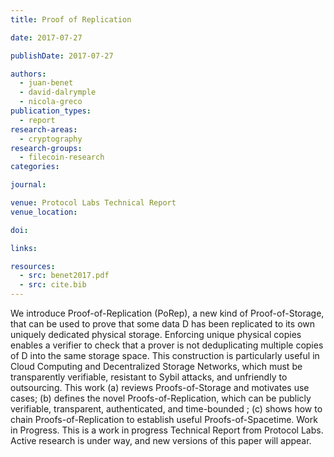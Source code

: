 ```yaml
---
title: Proof of Replication

date: 2017-07-27

publishDate: 2017-07-27

authors:
  - juan-benet
  - david-dalrymple
  - nicola-greco
publication_types:
  - report
research-areas:
  - cryptography
research-groups:
  - filecoin-research
categories:

journal:

venue: Protocol Labs Technical Report
venue_location:

doi:

links:

resources:
  - src: benet2017.pdf
  - src: cite.bib
---
```

We introduce Proof-of-Replication (PoRep), a new kind of Proof-of-Storage, that can be used to prove that some data D has been replicated to its own uniquely dedicated physical storage. Enforcing unique physical copies enables a verifier to check that a prover is not deduplicating multiple copies of D into the same storage space. This construction is particularly useful in Cloud Computing and Decentralized Storage Networks, which must be transparently verifiable, resistant to Sybil attacks, and unfriendly to outsourcing. This work (a) reviews Proofs-of-Storage and motivates use cases; (b) defines the novel Proofs-of-Replication, which can be publicly verifiable, transparent, authenticated, and time-bounded ; (c) shows how to chain Proofs-of-Replication to establish useful Proofs-of-Spacetime. Work in Progress. This is a work in progress Technical Report from Protocol Labs. Active research is under way, and new versions of this paper will appear.
